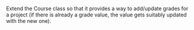 Extend the Course class so that it provides a way to add/update grades for a project (if there is already a grade value, the value gets suitably updated with the new one).
